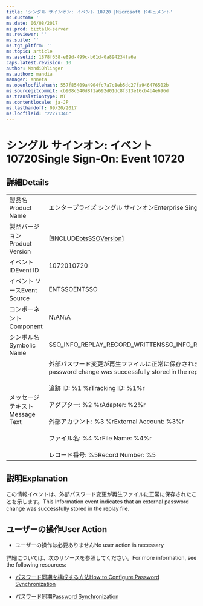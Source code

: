 ```yaml
---
title: 'シングル サインオン: イベント 10720 |Microsoft ドキュメント'
ms.custom: ''
ms.date: 06/08/2017
ms.prod: biztalk-server
ms.reviewer: ''
ms.suite: ''
ms.tgt_pltfrm: ''
ms.topic: article
ms.assetid: 1878f658-e89d-499c-b61d-0a894234fa6a
caps.latest.revision: 10
author: MandiOhlinger
ms.author: mandia
manager: anneta
ms.openlocfilehash: 557f85409a4904fc7a7c8eb5dc27fa946476502b
ms.sourcegitcommit: cb908c540d8f1a692d01dc8f313e16cb4b4e696d
ms.translationtype: MT
ms.contentlocale: ja-JP
ms.lasthandoff: 09/20/2017
ms.locfileid: "22271346"
---
```

# <a name="single-sign-on-event-10720"></a><span data-ttu-id="ea9b9-102">シングル サインオン: イベント 10720</span><span class="sxs-lookup"><span data-stu-id="ea9b9-102">Single Sign-On: Event 10720</span></span>
## <a name="details"></a><span data-ttu-id="ea9b9-103">詳細</span><span class="sxs-lookup"><span data-stu-id="ea9b9-103">Details</span></span>  
  
|||  
|-|-|  
|<span data-ttu-id="ea9b9-104">製品名</span><span class="sxs-lookup"><span data-stu-id="ea9b9-104">Product Name</span></span>|<span data-ttu-id="ea9b9-105">エンタープライズ シングル サインオン</span><span class="sxs-lookup"><span data-stu-id="ea9b9-105">Enterprise Single Sign-On</span></span>|  
|<span data-ttu-id="ea9b9-106">製品バージョン</span><span class="sxs-lookup"><span data-stu-id="ea9b9-106">Product Version</span></span>|[!INCLUDE[btsSSOVersion](../includes/btsssoversion-md.md)]|  
|<span data-ttu-id="ea9b9-107">イベント ID</span><span class="sxs-lookup"><span data-stu-id="ea9b9-107">Event ID</span></span>|<span data-ttu-id="ea9b9-108">10720</span><span class="sxs-lookup"><span data-stu-id="ea9b9-108">10720</span></span>|  
|<span data-ttu-id="ea9b9-109">イベント ソース</span><span class="sxs-lookup"><span data-stu-id="ea9b9-109">Event Source</span></span>|<span data-ttu-id="ea9b9-110">ENTSSO</span><span class="sxs-lookup"><span data-stu-id="ea9b9-110">ENTSSO</span></span>|  
|<span data-ttu-id="ea9b9-111">コンポーネント</span><span class="sxs-lookup"><span data-stu-id="ea9b9-111">Component</span></span>|<span data-ttu-id="ea9b9-112">N\A</span><span class="sxs-lookup"><span data-stu-id="ea9b9-112">N\A</span></span>|  
|<span data-ttu-id="ea9b9-113">シンボル名</span><span class="sxs-lookup"><span data-stu-id="ea9b9-113">Symbolic Name</span></span>|<span data-ttu-id="ea9b9-114">SSO_INFO_REPLAY_RECORD_WRITTEN</span><span class="sxs-lookup"><span data-stu-id="ea9b9-114">SSO_INFO_REPLAY_RECORD_WRITTEN</span></span>|  
|<span data-ttu-id="ea9b9-115">メッセージ テキスト</span><span class="sxs-lookup"><span data-stu-id="ea9b9-115">Message Text</span></span>|<span data-ttu-id="ea9b9-116">外部パスワード変更が再生ファイルに正常に保存されました。%r</span><span class="sxs-lookup"><span data-stu-id="ea9b9-116">An external password change was successfully stored in the replay file.%r</span></span><br /><br /> <span data-ttu-id="ea9b9-117">追跡 ID: %1 %r</span><span class="sxs-lookup"><span data-stu-id="ea9b9-117">Tracking ID: %1%r</span></span><br /><br /> <span data-ttu-id="ea9b9-118">アダプター: %2 %r</span><span class="sxs-lookup"><span data-stu-id="ea9b9-118">Adapter: %2%r</span></span><br /><br /> <span data-ttu-id="ea9b9-119">外部アカウント: %3 %r</span><span class="sxs-lookup"><span data-stu-id="ea9b9-119">External Account: %3%r</span></span><br /><br /> <span data-ttu-id="ea9b9-120">ファイル名: %4 %r</span><span class="sxs-lookup"><span data-stu-id="ea9b9-120">File Name: %4%r</span></span><br /><br /> <span data-ttu-id="ea9b9-121">レコード番号: %5</span><span class="sxs-lookup"><span data-stu-id="ea9b9-121">Record Number: %5</span></span>|  
  
## <a name="explanation"></a><span data-ttu-id="ea9b9-122">説明</span><span class="sxs-lookup"><span data-stu-id="ea9b9-122">Explanation</span></span>  
 <span data-ttu-id="ea9b9-123">この情報イベントは、外部パスワード変更が再生ファイルに正常に保存されたことを示します。</span><span class="sxs-lookup"><span data-stu-id="ea9b9-123">This Information event indicates that an external password change was successfully stored in the replay file.</span></span>  
  
## <a name="user-action"></a><span data-ttu-id="ea9b9-124">ユーザーの操作</span><span class="sxs-lookup"><span data-stu-id="ea9b9-124">User Action</span></span>  
  
-   <span data-ttu-id="ea9b9-125">ユーザーの操作は必要ありません</span><span class="sxs-lookup"><span data-stu-id="ea9b9-125">No user action is necessary</span></span>  
  
 <span data-ttu-id="ea9b9-126">詳細については、次のリソースを参照してください。</span><span class="sxs-lookup"><span data-stu-id="ea9b9-126">For more information, see the following resources:</span></span>  
  
-   [<span data-ttu-id="ea9b9-127">パスワード同期を構成する方法</span><span class="sxs-lookup"><span data-stu-id="ea9b9-127">How to Configure Password Synchronization</span></span>](../core/how-to-configure-password-synchronization.md)  
  
-   [<span data-ttu-id="ea9b9-128">パスワード同期</span><span class="sxs-lookup"><span data-stu-id="ea9b9-128">Password Synchronization</span></span>](../core/password-synchronization2.md)